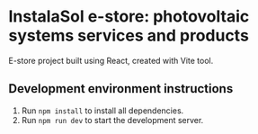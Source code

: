 # InstalaSol e-store: photovoltaic systems services and products

E-store project built using React, created with Vite tool.

## Development environment instructions
1. Run ```npm install``` to install all dependencies.
2. Run ```npm run dev``` to start the development server.
